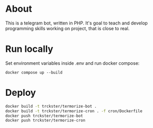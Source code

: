 # About

This is a telegram bot, written in PHP. It's goal to teach and
develop programming skills working on project, that is close to real.

# Run locally

Set environment variables inside .env and run docker compose:

```shell
docker compose up --build
```

# Deploy

```bash
docker build -t trckster/termorize-bot .
docker build -t trckster/termorize-cron . -f cron/Dockerfile
docker push trckster/termorize-bot
docker push trckster/termorize-cron
```
